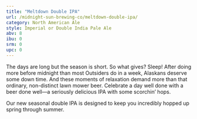 ```yaml
---
title: "Meltdown Double IPA"
url: /midnight-sun-brewing-co/meltdown-double-ipa/
category: North American Ale
style: Imperial or Double India Pale Ale
abv: 8
ibu: 0
srm: 0
upc: 0
---
```

The days are long but the season is short. So what gives? Sleep! After doing more before midnight than most Outsiders do in a week, Alaskans deserve some down time. And these moments of relaxation demand more than that ordinary, non-distinct lawn mower beer. Celebrate a day well done with a beer done well—a seriously delicious IPA with some scorchin’ hops. 

Our new seasonal double IPA is designed to keep you incredibly hopped up spring through summer.
